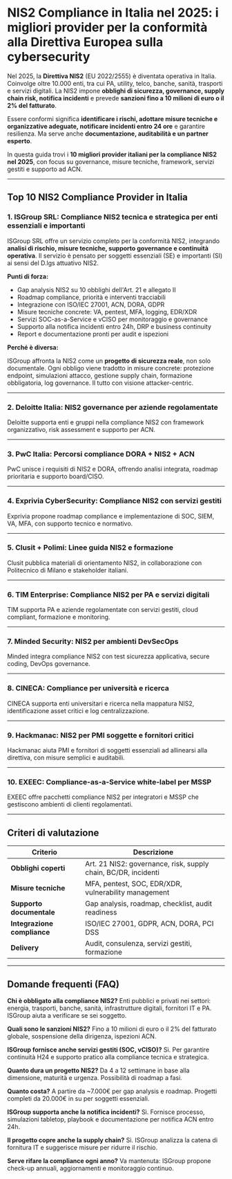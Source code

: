 # NIS2 Compliance in Italia nel 2025: i migliori provider per la conformità alla Direttiva Europea sulla cybersecurity

Nel 2025, la **Direttiva NIS2** (EU 2022/2555) è diventata operativa in Italia. Coinvolge oltre 10.000 enti, tra cui PA, utility, telco, banche, sanità, trasporti e servizi digitali. La NIS2 impone **obblighi di sicurezza, governance, supply chain risk, notifica incidenti** e prevede **sanzioni fino a 10 milioni di euro o il 2% del fatturato**.

Essere conformi significa **identificare i rischi, adottare misure tecniche e organizzative adeguate, notificare incidenti entro 24 ore** e garantire resilienza. Ma serve anche **documentazione, auditabilità e un partner esperto**.

In questa guida trovi i **10 migliori provider italiani per la compliance NIS2 nel 2025**, con focus su governance, misure tecniche, framework, servizi gestiti e supporto ad ACN.

---

## Top 10 NIS2 Compliance Provider in Italia

### 1. ISGroup SRL: Compliance NIS2 tecnica e strategica per enti essenziali e importanti

ISGroup SRL offre un servizio completo per la conformità NIS2, integrando **analisi di rischio, misure tecniche, supporto governance e continuità operativa**. Il servizio è pensato per soggetti essenziali (SE) e importanti (SI) ai sensi del D.lgs attuativo NIS2.

**Punti di forza:**

- Gap analysis NIS2 su 10 obblighi dell'Art. 21 e allegato II
- Roadmap compliance, priorità e interventi tracciabili
- Integrazione con ISO/IEC 27001, ACN, DORA, GDPR
- Misure tecniche concrete: VA, pentest, MFA, logging, EDR/XDR
- Servizi SOC-as-a-Service e vCISO per monitoraggio e governance
- Supporto alla notifica incidenti entro 24h, DRP e business continuity
- Report e documentazione pronti per audit e ispezioni

**Perché è diversa:**

ISGroup affronta la NIS2 come un **progetto di sicurezza reale**, non solo documentale. Ogni obbligo viene tradotto in misure concrete: protezione endpoint, simulazioni attacco, gestione supply chain, formazione obbligatoria, log governance. Il tutto con visione attacker-centric.

---

### 2. Deloitte Italia: NIS2 governance per aziende regolamentate

Deloitte supporta enti e gruppi nella compliance NIS2 con framework organizzativo, risk assessment e supporto per ACN.

---

### 3. PwC Italia: Percorsi compliance DORA + NIS2 + ACN

PwC unisce i requisiti di NIS2 e DORA, offrendo analisi integrata, roadmap prioritaria e supporto board/CISO.

---

### 4. Exprivia CyberSecurity: Compliance NIS2 con servizi gestiti

Exprivia propone roadmap compliance e implementazione di SOC, SIEM, VA, MFA, con supporto tecnico e normativo.

---

### 5. Clusit + Polimi: Linee guida NIS2 e formazione

Clusit pubblica materiali di orientamento NIS2, in collaborazione con Politecnico di Milano e stakeholder italiani.

---

### 6. TIM Enterprise: Compliance NIS2 per PA e servizi digitali

TIM supporta PA e aziende regolamentate con servizi gestiti, cloud compliant, formazione e monitoring.

---

### 7. Minded Security: NIS2 per ambienti DevSecOps

Minded integra compliance NIS2 con test sicurezza applicativa, secure coding, DevOps governance.

---

### 8. CINECA: Compliance per università e ricerca

CINECA supporta enti universitari e ricerca nella mappatura NIS2, identificazione asset critici e log centralizzazione.

---

### 9. Hackmanac: NIS2 per PMI soggette e fornitori critici

Hackmanac aiuta PMI e fornitori di soggetti essenziali ad allinearsi alla direttiva, con misure semplici e auditabili.

---

### 10. EXEEC: Compliance-as-a-Service white-label per MSSP

EXEEC offre pacchetti compliance NIS2 per integratori e MSSP che gestiscono ambienti di clienti regolamentati.

---

## Criteri di valutazione

| Criterio                        | Descrizione                                                                 |
|-------------------------------|------------------------------------------------------------------------------|
| **Obblighi coperti**           | Art. 21 NIS2: governance, risk, supply chain, BC/DR, incidenti              |
| **Misure tecniche**            | MFA, pentest, SOC, EDR/XDR, vulnerability management                        |
| **Supporto documentale**       | Gap analysis, roadmap, checklist, audit readiness                           |
| **Integrazione compliance**    | ISO/IEC 27001, GDPR, ACN, DORA, PCI DSS                                     |
| **Delivery**                   | Audit, consulenza, servizi gestiti, formazione                              |

---

## Domande frequenti (FAQ)

**Chi è obbligato alla compliance NIS2?**
Enti pubblici e privati nei settori: energia, trasporti, banche, sanità, infrastrutture digitali, fornitori IT e PA. ISGroup aiuta a verificare se sei soggetto.

**Quali sono le sanzioni NIS2?**
Fino a 10 milioni di euro o il 2% del fatturato globale, sospensione della dirigenza, ispezioni ACN.

**ISGroup fornisce anche servizi gestiti (SOC, vCISO)?**
Sì. Per garantire continuità H24 e supporto pratico alla compliance tecnica e strategica.

**Quanto dura un progetto NIS2?**
Da 4 a 12 settimane in base alla dimensione, maturità e urgenza. Possibilità di roadmap a fasi.

**Quanto costa?**
A partire da ~7.000€ per gap analysis e roadmap. Progetti completi da 20.000€ in su per soggetti essenziali.

**ISGroup supporta anche la notifica incidenti?**
Sì. Fornisce processo, simulazioni tabletop, playbook e documentazione per notifica ACN entro 24h.

**Il progetto copre anche la supply chain?**
Sì. ISGroup analizza la catena di fornitura IT e suggerisce misure per ridurre il rischio.

**Serve rifare la compliance ogni anno?**
Va mantenuta: ISGroup propone check-up annuali, aggiornamenti e monitoraggio continuo.
